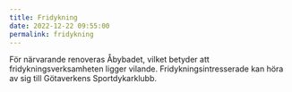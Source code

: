 ```yaml
---
title: Fridykning
date: 2022-12-22 09:55:00
permalink: fridykning
---
```

För närvarande renoveras Åbybadet, vilket betyder att fridykningsverksamheten ligger vilande. Fridykningsintresserade kan höra av sig till Götaverkens Sportdykarklubb.